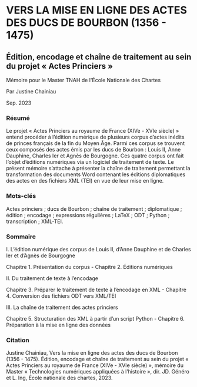# VERS LA MISE EN LIGNE DES ACTES DES DUCS DE BOURBON (1356 - 1475)
## Édition, encodage et chaîne de traitement au sein du projet « Actes Princiers »

Mémoire pour le Master TNAH de l'École Nationale des Chartes

Par Justine Chainiau 

Sep. 2023 

### Résumé

Le projet « Actes Princiers au royaume de France (XIVe - XVIe siècle) » entend
procéder à l’édition numérique de plusieurs corpus d’actes inédits de princes français de
la fin du Moyen Âge. Parmi ces corpus se trouvent ceux composés des actes émis par les
ducs de Bourbon : Louis II, Anne Dauphine, Charles Ier et Agnès de Bourgogne.
Ces quatre corpus ont fait l’objet d’éditions numériques via un logiciel de traitement
de texte. Le présent mémoire s’attache à présenter la chaîne de traitement permettant
la transformation des documents Word contenant les éditions diplomatiques des actes en
des fichiers XML (TEI) en vue de leur mise en ligne.

### Mots-clés 
Actes princiers ; ducs de Bourbon ; chaîne de traitement ; diplomatique ; édition ; encodage ; expressions régulières ; LaTeX ; ODT ; Python ; transcription ; XML-TEI.

### Sommaire 

I. L’édition numérique des corpus de Louis II, d’Anne Dauphine et de Charles Ier et d’Agnès de Bourgogne

Chapitre 1. Présentation du corpus - Chapitre 2. Éditions numériques

II. Du traitement de texte à l’encodage

Chapitre 3. Préparer le traitement de texte à l’encodage en XML - Chapitre 4. Conversion des fichiers ODT vers XML/TEI

III. La chaîne de traitement des actes princiers

Chapitre 5. Structuration des XML à partir d’un script Python - Chapitre 6. Préparation à la mise en ligne des données

### Citation 

Justine Chainiau, Vers la mise en ligne des actes des ducs de Bourbon (1356 - 1475). Édition, encodage et chaîne de traitement au
sein du projet « Actes Princiers au royaume de France (XIVe - XVIe siècle) », mémoire du Master « Technologies numériques appliquées à l’histoire », dir. JD. Généro
et L. Ing, École nationale des chartes, 2023.
